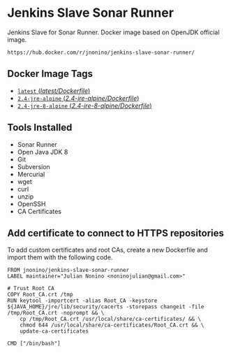 # Jenkins Slave Sonar Runner #

Jenkins Slave for Sonar Runner. Docker image based on OpenJDK official image.

	https://hub.docker.com/r/jnonino/jenkins-slave-sonar-runner/

## Docker Image Tags ##

-	[`latest` (*latest/Dockerfile*)](https://github.com/jnonino/jenkins-slave-sonar-runner/blob/master/latest/Dockerfile)
-	[`2.4-jre-alpine` (*2.4-jre-alpine/Dockerfile*)](https://github.com/jnonino/jenkins-slave-sonar-runner/blob/master/2.4-jre-alpine/Dockerfile)
-	[`2.4-jre-8-alpine` (*2.4-jre-8-alpine/Dockerfile*)](https://github.com/jnonino/jenkins-slave-sonar-runner/blob/master/2.4-jre-8-alpine/Dockerfile)

## Tools Installed ##

- Sonar Runner
- Open Java JDK 8
- Git
- Subversion
- Mercurial
- wget
- curl
- unzip
- OpenSSH
- CA Certificates

## Add certificate to connect to HTTPS repositories

To add custom certificates and root CAs, create a new Dockerfile and import them with the following code.

	FROM jnonino/jenkins-slave-sonar-runner
	LABEL maintainer="Julian Nonino <noninojulian@gmail.com>"

	# Trust Root CA
	COPY Root_CA.crt /tmp
	RUN keytool -importcert -alias Root_CA -keystore ${JAVA_HOME}/jre/lib/security/cacerts -storepass changeit -file /tmp/Root_CA.crt -noprompt && \
		cp /tmp/Root_CA.crt /usr/local/share/ca-certificates/ && \
		chmod 644 /usr/local/share/ca-certificates/Root_CA.crt && \
		update-ca-certificates

	CMD ["/bin/bash"]
